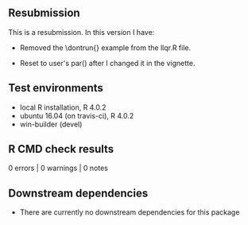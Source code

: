 ## Resubmission
This is a resubmission.  In this version I have:

* Removed the \dontrun{} example from the llqr.R file. 

* Reset to user's par() after I changed it in the vignette.

## Test environments
* local R installation, R 4.0.2
* ubuntu 16.04 (on travis-ci), R 4.0.2
* win-builder (devel)

## R CMD check results

0 errors | 0 warnings | 0 notes

## Downstream dependencies

* There are currently no downstream dependencies for this package
